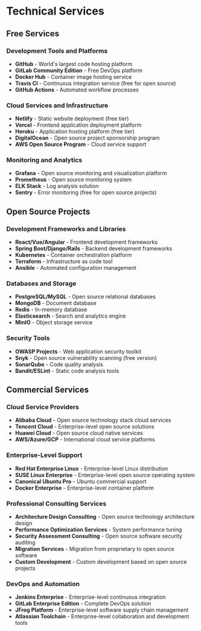 # Technical Services

## Free Services

### Development Tools and Platforms
- **GitHub** - World's largest code hosting platform
- **GitLab Community Edition** - Free DevOps platform
- **Docker Hub** - Container image hosting service
- **Travis CI** - Continuous integration service (free for open source)
- **GitHub Actions** - Automated workflow processes

### Cloud Services and Infrastructure
- **Netlify** - Static website deployment (free tier)
- **Vercel** - Frontend application deployment platform
- **Heroku** - Application hosting platform (free tier)
- **DigitalOcean** - Open source project sponsorship program
- **AWS Open Source Program** - Cloud service support

### Monitoring and Analytics
- **Grafana** - Open source monitoring and visualization platform
- **Prometheus** - Open source monitoring system
- **ELK Stack** - Log analysis solution
- **Sentry** - Error monitoring (free for open source projects)

## Open Source Projects

### Development Frameworks and Libraries
- **React/Vue/Angular** - Frontend development frameworks
- **Spring Boot/Django/Rails** - Backend development frameworks
- **Kubernetes** - Container orchestration platform
- **Terraform** - Infrastructure as code tool
- **Ansible** - Automated configuration management

### Databases and Storage
- **PostgreSQL/MySQL** - Open source relational databases
- **MongoDB** - Document database
- **Redis** - In-memory database
- **Elasticsearch** - Search and analytics engine
- **MinIO** - Object storage service

### Security Tools
- **OWASP Projects** - Web application security toolkit
- **Snyk** - Open source vulnerability scanning (free version)
- **SonarQube** - Code quality analysis
- **Bandit/ESLint** - Static code analysis tools

## Commercial Services

### Cloud Service Providers
- **Alibaba Cloud** - Open source technology stack cloud services
- **Tencent Cloud** - Enterprise-level open source solutions
- **Huawei Cloud** - Open source cloud native services
- **AWS/Azure/GCP** - International cloud service platforms

### Enterprise-Level Support
- **Red Hat Enterprise Linux** - Enterprise-level Linux distribution
- **SUSE Linux Enterprise** - Enterprise-level open source operating system
- **Canonical Ubuntu Pro** - Ubuntu commercial support
- **Docker Enterprise** - Enterprise-level container platform

### Professional Consulting Services
- **Architecture Design Consulting** - Open source technology architecture design
- **Performance Optimization Services** - System performance tuning
- **Security Assessment Consulting** - Open source software security auditing
- **Migration Services** - Migration from proprietary to open source software
- **Custom Development** - Custom development based on open source projects

### DevOps and Automation
- **Jenkins Enterprise** - Enterprise-level continuous integration
- **GitLab Enterprise Edition** - Complete DevOps solution
- **JFrog Platform** - Enterprise-level software supply chain management
- **Atlassian Toolchain** - Enterprise-level collaboration and development tools